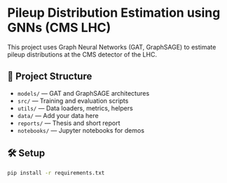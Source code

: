 # Pileup Distribution Estimation using GNNs (CMS LHC)

This project uses Graph Neural Networks (GAT, GraphSAGE) to estimate pileup distributions at the CMS detector of the LHC.

## 📁 Project Structure

- `models/` — GAT and GraphSAGE architectures
- `src/` — Training and evaluation scripts
- `utils/` — Data loaders, metrics, helpers
- `data/` — Add your data here
- `reports/` — Thesis and short report
- `notebooks/` — Jupyter notebooks for demos

## 🛠️ Setup

```bash
pip install -r requirements.txt
